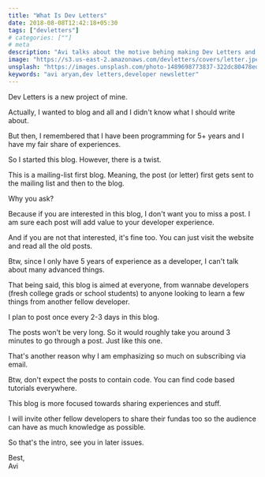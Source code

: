 ```yaml
---
title: "What Is Dev Letters"
date: 2018-08-08T12:42:18+05:30
tags: ["devletters"]
# categories: [""]
# meta
description: "Avi talks about the motive behing making Dev Letters and what it offers to its readers"
image: "https://s3.us-east-2.amazonaws.com/devletters/covers/letter.jpeg"
unsplash: "https://images.unsplash.com/photo-1489698773837-322dc80478ed?ixlib=rb-0.3.5&ixid=eyJhcHBfaWQiOjEyMDd9&s=9389cad71970e33823ee4df040d51ae2&auto=format&fit=crop&w=800&q=80"
keywords: "avi aryan,dev letters,developer newsletter"
---
```


Dev Letters is a new project of mine.

Actually, I wanted to blog and all and I didn't know what I should write about.

But then, I remembered that I have been programming for 5+ years and I have my fair share of experiences.

So I started this blog. However, there is a twist.

This is a mailing-list first blog. Meaning, the post (or letter) first gets sent to the mailing list and then to the blog.

Why you ask?

Because if you are interested in this blog, I don't want you to miss a post. I am sure each post will add value to your developer experience.

And if you are not that interested, it's fine too. You can just visit the website and read all the old posts.

Btw, since I only have 5 years of experience as a developer, I can't talk about many advanced things.

That being said, this blog is aimed at everyone, from wannabe developers (fresh college grads or school students) to anyone looking to learn a 
few things from another fellow developer.

I plan to post once every 2-3 days in this blog.

The posts won't be very long. So it would roughly take you around 3 minutes to go through a post. Just like this one.

That's another reason why I am emphasizing so much on subscribing via email.

Btw, don't expect the posts to contain code. You can find code based tutorials everywhere. 

This blog is more focused towards sharing experiences and stuff.

I will invite other fellow developers to share their fundas too so the audience can have as much knowledge as possible.

So that's the intro, see you in later issues.

Best,<br>
Avi
